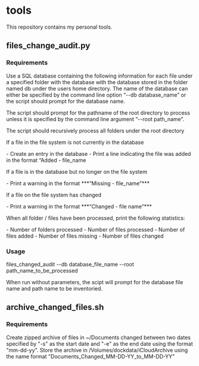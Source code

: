 # tools

This repository contains my personal tools.


## files_change_audit.py

### Requirements

<p>Use a SQL database containing the following information for each file under a specified folder with the database with the database stored in the folder named db under the users home directory. The name of the database can either be specified by the command line option “--db database_name” or the script should prompt for the database name. </p>

<p>The script should prompt for the pathname of the root directory to process unless it is specified by the command line argument “--root path_name”.</p>

<p>The script should recursively process all folders under the root directory</p>

<p>If a file in the file system is not currently in the database</p>
- Create an entry in the database
- Print a line indicating the file was added in the format “Added - file_name

<p>If a file is in the database but no longer on the file system</p>
- Print a warning in the format ***“Missing - file_name”***

<p>If a file on the file system has changed</p>
- Print a warning in the format ***“Changed - file name”***

<p>When all folder / files have been processed, print the following statistics:</p>
- Number of folders processed
- Number of files processed
- Number of files added
- Number of files missing
- Number of files changed

### Usage

<p>files_changed_audit --db database_file_name --root path_name_to_be_processed</p>

<p>When run without parameters, the scipt will prompt for the database file name and path name to be inventoried.</p>

## archive_changed_files.sh

### Requirements

<p>Create zipped archive of files in ~/Documents changed between two dates specified by "-s" as the start date and "-e" as the end date using the format "mm-dd-yy". Store the archive in /Volumes/dockdata/iCloudArchive using the name format "Documents_Changed_MM-DD-YY_to_MM-DD-YY"</p>

